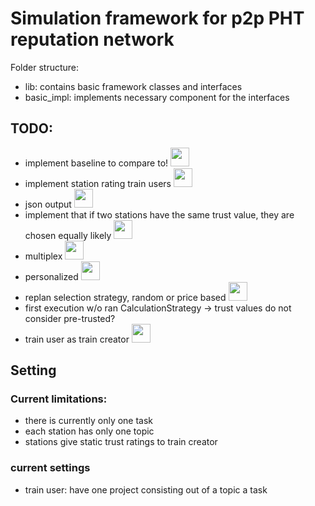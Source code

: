 # Simulation framework for p2p PHT reputation network
Folder structure:
- lib: contains basic framework classes and interfaces
- basic_impl: implements necessary component for the interfaces
## TODO:
- implement baseline to compare to! <img src="https://cdn3.emoji.gg/emojis/9109_Sad_Cat_Thumbs_Up.png" width="30">
- implement station rating train users <img src="https://ih0.redbubble.net/image.551616059.6925/flat,1000x1000,075,f.u4.jpg" width=30>
- json output <img src="https://cdn3.emoji.gg/emojis/9109_Sad_Cat_Thumbs_Up.png" width="30">
- implement that if two stations have the same trust value, they are chosen equally likely <img src="https://cdn3.emoji.gg/emojis/9109_Sad_Cat_Thumbs_Up.png" width="30">
- multiplex <img src="https://cdn3.emoji.gg/emojis/9109_Sad_Cat_Thumbs_Up.png" width="30">
- personalized <img src="https://ih0.redbubble.net/image.551616059.6925/flat,1000x1000,075,f.u4.jpg" width=30>
- replan selection strategy, random or price based <img src="https://cdn3.emoji.gg/emojis/9109_Sad_Cat_Thumbs_Up.png" width="30">
- first execution w/o ran CalculationStrategy -> trust values do not consider pre-trusted?
- train user as train creator <img src="https://cdn3.emoji.gg/emojis/9109_Sad_Cat_Thumbs_Up.png" width="30">
## Setting

### Current limitations:
- there is currently only one task
- each station has only one topic
- stations give static trust ratings to train creator
### current settings
- train user: have one project consisting out of a topic a task